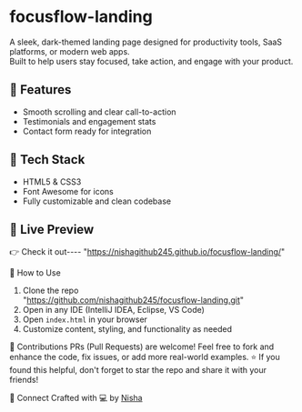 # focusflow-landing
A sleek, dark-themed landing page designed for productivity tools, SaaS platforms, or modern web apps.  
Built to help users stay focused, take action, and engage with your product.

## 🌟 Features
- Smooth scrolling and clear call-to-action
- Testimonials and engagement stats
- Contact form ready for integration

## 🚀 Tech Stack
- HTML5 & CSS3
- Font Awesome for icons
- Fully customizable and clean codebase

## 📸 Live Preview
👉 Check it out---- "https://nishagithub245.github.io/focusflow-landing/"

🚀 How to Use
1. Clone the repo  
   "https://github.com/nishagithub245/focusflow-landing.git"
2. Open in any IDE (IntelliJ IDEA, Eclipse, VS Code)
3. Open `index.html` in your browser
4. Customize content, styling, and functionality as needed

🤝 Contributions
PRs (Pull Requests) are welcome! Feel free to fork and enhance the code, fix issues, or add more real-world examples.
⭐ If you found this helpful, don't forget to star the repo and share it with your friends!

🔗 Connect
Crafted with 💻 by [Nisha](https://github.com/nishagithub245)
